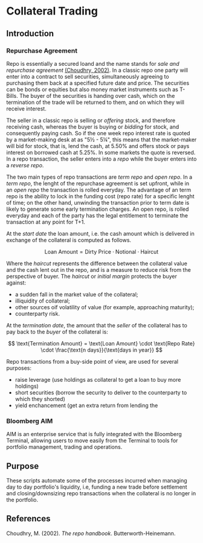 # Collateral Trading

## Introduction

### Repurchase Agreement

Repo is essentially a secured loand and the name stands for *sale and repurchase agreement* [(Choudhry, 2002)](#choudhry-2002).
In a classic repo one party will enter into a contract to sell securities, simultaneously agreeing to purchasing them back at a specified future date and price. The securities can be bonds or equities but also money market instruments such as T-Bills. The buyer of the securities is handing over cash, which on the termination of the trade will be returned to them, and on which they will receive interest.

The seller in a classic repo is selling or *offering* stock, and therefore receiving cash, whereas the buyer is buying or *bidding* for stock, and consequently paying cash. So if the one week repo interest rate is quoted by a market-making desk at as "5½ - 5¼", this means that the market-maker will bid for stock, that is, lend the cash, at 5.50% and offers stock or pays interest on borrowed cash at 5.25%. In some markets the quote is reversed. In a repo transaction, the seller enters into a *repo* while the buyer enters into a *reverse repo*.

The two main types of repo transactions are *term repo* and *open repo*. In a *term repo*, the lenght of the repurchase agreement is set upfront, while in an *open repo* the transaction is rolled everyday. The advantage of an term repo is the ability to lock in the funding cost (repo rate) for a specific lenght of time; on the other hand, unwinding the transaction prior to term date is likely to generate some early termination charges. An open repo, is rolled everyday and each of the party has the legal entitlement to terminate the transaction at any point for T+1. 

At the *start date* the loan amount, i.e. the cash amount which is delivered in exchange of the collateral is computed as follows.

$$
\text{Loan Amount} = \text{Dirty Price} \cdot \text{Notional} \cdot \text{Haircut}
$$

Where the *haircut* represents the difference between the collateral value and the cash lent out in the repo, and is a measure to reduce risk from the perspective of buyer. The *haircut* or *initial margin* protects the buyer against:
- a sudden fall in the market value of the collateral;
- illiquidity of collateral;
- other sources oif volatility of value (for example, approaching maturity);
- counterparty risk.

At the *termination date*, the amount that the *seller* of the collateral has to pay back to the *buyer* of the collateral is:

$$
\text{Termination Amount} = \text{Loan Amount} \cdot \text{Repo Rate} \cdot \frac{\text{n days}}{\text{days in year}}
$$

Repo transactions from a buy-side point of view, are used for several purposes:
- raise leverage (use holdings as collateral to get a loan to buy more holdings)
- short securities (borrow the security to deliver to the counterparty to which they shorted)
- yield enchancement (get an extra return from lending the

### Bloomberg AIM

AIM is an enterprise service that is fully integrated with the Bloomberg Terminal, allowing users to move easily from the Terminal to tools for portfolio management, trading and operations.

## Purpose

These scripts automate some of the processes incurred when managing day to day portfolio's liquidity, i.e, funding a new trade before settlement and closing/downsizing repo transactions when the collateral is no longer in the portfolio.

## References

<a id="choudhry-2002"></a>Choudhry, M. (2002). *The repo handbook*. Butterworth-Heinemann.
